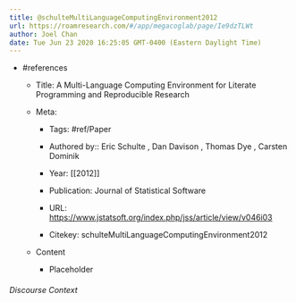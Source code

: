 ```yaml
---
title: @schulteMultiLanguageComputingEnvironment2012
url: https://roamresearch.com/#/app/megacoglab/page/Ie9dzTLWt
author: Joel Chan
date: Tue Jun 23 2020 16:25:05 GMT-0400 (Eastern Daylight Time)
---
```


- #references

    - Title: A Multi-Language Computing Environment for Literate Programming and Reproducible Research

    - Meta:

        - Tags: #ref/Paper

        - Authored by::  Eric Schulte ,  Dan Davison ,  Thomas Dye ,  Carsten Dominik

        - Year: [[2012]]

        - Publication: Journal of Statistical Software

        - URL: https://www.jstatsoft.org/index.php/jss/article/view/v046i03

        - Citekey: schulteMultiLanguageComputingEnvironment2012

    - Content

        - Placeholder

###### Discourse Context


